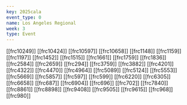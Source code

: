 ```yaml
---
key: 2025cala
event_type: 0
name: Los Angeles Regional
week: 3
type: Event
---
```

[[frc10249]]
[[frc10424]]
[[frc10597]]
[[frc10658]]
[[frc1148]]
[[frc1159]]
[[frc1197]]
[[frc1452]]
[[frc1515]]
[[frc1661]]
[[frc1759]]
[[frc1836]]
[[frc2584]]
[[frc2659]]
[[frc294]]
[[frc3759]]
[[frc3882]]
[[frc4201]]
[[frc4322]]
[[frc4470]]
[[frc4964]]
[[frc5089]]
[[frc5124]]
[[frc5553]]
[[frc5669]]
[[frc5857]]
[[frc597]]
[[frc599]]
[[frc6220]]
[[frc6305]]
[[frc6658]]
[[frc687]]
[[frc6904]]
[[frc696]]
[[frc702]]
[[frc7840]]
[[frc8861]]
[[frc8898]]
[[frc9408]]
[[frc9505]]
[[frc9615]]
[[frc968]]
[[frc980]]
